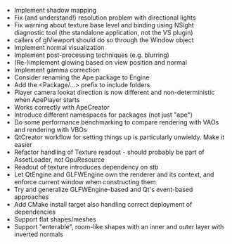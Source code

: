  - Implement shadow mapping
  - Fix (and understand!) resolution problem with directional lights
  - Fix warning about texture base level and binding using NSight diagnostic tool (the standalone
    application, not the VS plugin)
 - callers of glViewport should do so through the Window object
 - Implement normal visualization
 - Implement post-processing techniques (e.g. blurring)
 - (Re-)implement glowing based on view position and normal
 - Implement gamma correction
 - Consider renaming the Ape package to Engine
 - Add the <Package/...> prefix to include folders
 - Player camera lookat direction is now different and non-deterministic when ApePlayer starts
  - Works correctly with ApeCreator
 - Introduce different namespaces for packages (not just "ape")
 - Do some performance benchmarking to compare rendering with VAOs and rendering with VBOs
 - QtCreator workflow for setting things up is particularly unwieldy. Make it easier
 - Refactor handling of Texture readout - should probably be part of AssetLoader, not GpuResource
  - Readout of texture introduces dependency on stb
 - Let QtEngine and GLFWEngine own the renderer and its context, and enforce current window when
   constructing them
 - Try and generalize GLFWEngine-based and Qt's event-based approaches
 - Add CMake install target also handling correct deployment of dependencies
 - Support flat shapes/meshes
 - Support "enterable", room-like shapes with an inner and outer layer with inverted normals

